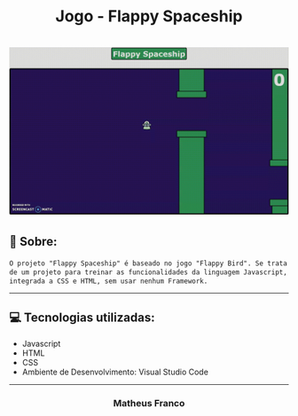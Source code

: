 <h1 align="center"> 
    Jogo - Flappy Spaceship
</h1>
<h1>
    <img src="flappySpaceship.gif">
</h1>

## 📖 Sobre:

    O projeto "Flappy Spaceship" é baseado no jogo "Flappy Bird". Se trata de um projeto para treinar as funcionalidades da linguagem Javascript, integrada a CSS e HTML, sem usar nenhum Framework.

---

## 💻 Tecnologias utilizadas:

- Javascript
- HTML
- CSS
- Ambiente de Desenvolvimento: Visual Studio Code

---

<h3 align="center">
    Matheus Franco
</h3>
